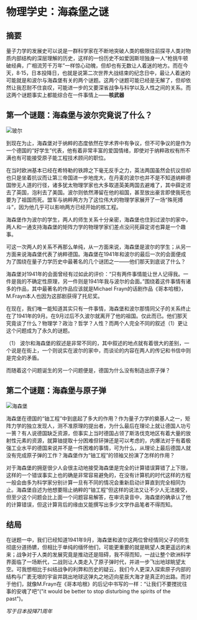 # 物理学史：海森堡之谜
## 摘要
量子力学的发展史可以说是一群科学家在不断地突破人类的极限往前探寻人类对物质内部结构的深层理解的历史，这样的一份历史不如爱因斯坦独身一人“枪挑牛顿破经典，广相流芳千万年”一样惊心动魄，但却也有无数让人着迷的地方。而在今天，8·15，日本投降日，也就是说第二次世界大战结束的纪念日中，最让人着迷的可能就是和波尔与海森堡有关的两个谜题。这两个谜题可能已经是无解了，但却依然让我忍耐不住哀叹，可能进一步的又要深省战争与科学以及人性之间的关系。而这两个谜题事实上都能综合在一件事情上——**核武器**

## 第一个谜题：海森堡与波尔究竟说了什么？

![玻尔](https://pic1.zhimg.com/b645eccc4f2b4dcfa87d1daa92f8aad4_b.jpg)

到现在为止，海森堡对于纳粹的态度依然在学术界中有争议，但不可争议的是作为一个德国的“好学生”代表，他有着非常丰富的爱国情绪，即使对于纳粹政权有所不满也有可能接受原子能工程技术顾问的职位。

在当时欧洲基本已经在希特勒的铁蹄之下毫无反手之力，英法两国虽然会抗议但却也只是坐着抗议而让第三帝国进一步地庞大，在丹麦的波尔也并不是不知道纳粹德国惨无人道的行径，诸多犹太物理学家也大多取道英美两国去避难了，其中薛定谔去了英国，泡利去了美国。波尔则依然滞留在他的祖国，甚至放出豪言即使我死也要为了祖国而死。盟军与纳粹两方为了这位伟大的物理学家展开了一场“殊死搏斗”，因为他几乎可以影响两方已经开始的核工程。

海森堡作为波尔的学生，两人的师生关系十分亲密，海森堡也住到过波尔的家中，两人和一通支持海森堡的矩阵力学的物理学家们差点没问死薛定谔也算是一个趣事。

可这一次两人的关系不再那么单纯，从一方面来说，海森堡是波尔的学生；从另一方面来说海森堡代表了纳粹德国。海森堡在1941年和波尔的最后一次的会面便成为了围绕在量子力学历史中最著名的几个谜团之一——他们那天到底说了什么？

海森堡对1941年的会面曾经有过如此的评价：“只有两件事情能让世人记得我。一件是我的不确定性原理，另一件则是1941年我与波尔的会面。”围绕着这件事情有诸多的作品，其中最著名的作品应该就是Michael Frayn的话剧作品《哥本哈根》，M.Frayn本人也因为这部剧获得了托尼奖。

在现在，我们唯一能知道其实只有一件事情，海森堡和波尔那情同父子的关系终止在了1941年的9月。在9月过后不久波尔就离开了他的祖国。仅此而已。他们那天究竟谈了什么？物理学？政治？哲学？人性？而两个人完全不同的叙述（1）更让这个问题成为了永久的谜题。

（1） 波尔和海森堡的叙述是非常不同的，其中叙述的地点就有着很大的差别，一个说是在街上，一个则说实在波尔的家中，而谈论的内容在两人的传记和书信中则是完全的矛盾。

而随着这个问题诞生的另一个问题便是，德国为什么没有制造出原子弹？

## 第二个谜题：海森堡与原子弹

![海森堡](https://pic1.zhimg.com/bae36be2bebc6f9944336b12d0da6edc_b.jpg)

海森堡在德国的“铀工程”中到底起了多大的作用？作为量子力学的奠基人之一，矩阵力学的独立发现人，测不准原理的提出者，为什么最后在理论上就让德国人功亏一篑？有人说德国缺乏资源，但事实上当时德国占领了斯洛伐克地区有着大量的放射性元素的资源，就算铀提取十分困难但钚弹还是可以考虑的，内爆法对于有着极强工业水平的德国来说并不是一件困难的事情，可为什么，从理论上最后德国人就没有完成原子弹的工作？海森堡作为“铀工程”的领袖又扮演了怎样的作用？

对于海森堡的拥趸很少人会很主动地接受海森堡是完全的计算错误算错了上下限，这样的一个错误事实上也的确是非常容易避免的，在没有计算机的时代这样的方程一般会由多为科学家分别计算一旦有不同的情况会重新启动计算直到完全相同为止。海森堡自述为他想要阻止纳粹的“铀工程”但这样的说法又让不少人无法接受，但至少这个问题会比上面一个问题容易解答，在审讯录音中，海森堡的确承认了他的计算错误，但这计算背后的缘由又能撰写出多少文学作品笔者不得而知。

## 结局
在谜题一中，我们已经知道1941年9月，海森堡和波尔这两位曾经情同父子的师生彻底分道扬镳，但相比于单纯的缅怀他们，可能更重要的就是眺望人类更遥远的未来；战争对于人类的发展究竟是推动还是阻碍，我不得而知，一战让整个欧洲科学界面临了一场断代，二战则让人类走入了原子弹时代，并进一步飞出地球眺望太空。可我想相比于纠结战争的利弊和历史的疑云，我们今人更深入探索原子内部的结构与广袤无垠的宇宙并跳出地球这弹丸之地迈向星辰大海才是真正的出路。而对于他们，就像M.Frayn在《哥本哈根》的后记中书写的一样：“让我们不要搅扰往事的安魂了吧“("it would be better to stop disturbing the spirits of the past")。

*写于日本投降71周年*
